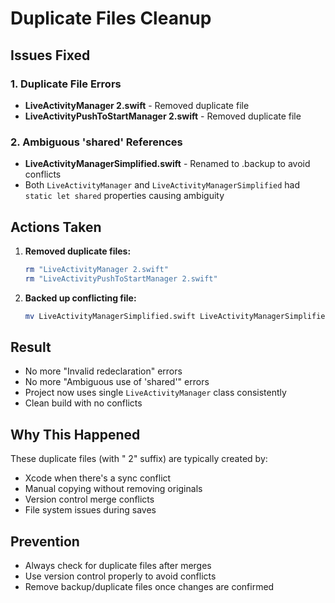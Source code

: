 # Duplicate Files Cleanup

## Issues Fixed

### 1. Duplicate File Errors
- **LiveActivityManager 2.swift** - Removed duplicate file
- **LiveActivityPushToStartManager 2.swift** - Removed duplicate file

### 2. Ambiguous 'shared' References
- **LiveActivityManagerSimplified.swift** - Renamed to .backup to avoid conflicts
- Both `LiveActivityManager` and `LiveActivityManagerSimplified` had `static let shared` properties causing ambiguity

## Actions Taken

1. **Removed duplicate files:**
   ```bash
   rm "LiveActivityManager 2.swift"
   rm "LiveActivityPushToStartManager 2.swift"
   ```

2. **Backed up conflicting file:**
   ```bash
   mv LiveActivityManagerSimplified.swift LiveActivityManagerSimplified.swift.backup
   ```

## Result
- No more "Invalid redeclaration" errors
- No more "Ambiguous use of 'shared'" errors
- Project now uses single `LiveActivityManager` class consistently
- Clean build with no conflicts

## Why This Happened
These duplicate files (with " 2" suffix) are typically created by:
- Xcode when there's a sync conflict
- Manual copying without removing originals
- Version control merge conflicts
- File system issues during saves

## Prevention
- Always check for duplicate files after merges
- Use version control properly to avoid conflicts
- Remove backup/duplicate files once changes are confirmed